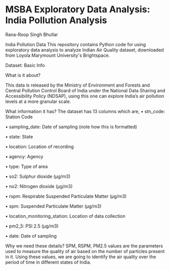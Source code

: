 # MSBA Exploratory Data Analysis: India Pollution Analysis
Rana-Roop Singh Bhullar

India Pollution Data
This repository contains Python code for using exploratory data analysis to analyze Indian Air Quality dataset, downloaded from Loyola Marymount University's Brightspace.

Dataset: Basic Info

What is it about?

This data is released by the Ministry of Environment and Forests and Central Pollution Control Board of India under the National Data Sharing and Accessibility Policy (NDSAP), using this one can explore India’s air pollution levels at a more granular scale.

What information it has? 
The dataset has 13 columns which are, 
• stn_code: Station Code 

• sampling_date: Date of sampling (note how this is formatted) 

• state: State 

• location: Location of recording 

• agency: Agency 

• type: Type of area 

• so2: Sulphur dioxide (μg/m3) 

• no2: Nitrogen dioxide (μg/m3) 

• rspm: Respirable Suspended Particulate Matter (μg/m3) 

• spm: Suspended Particulate Matter (μg/m3) 

• location_monitoring_station: Location of data collection 

• pm2_5: PSI 2.5 (μg/m3) 

• date: Date of sampling 

Why we need these details? 
SPM, RSPM, PM2.5 values are the parameters used to measure the quality of air based 
on the number of particles present in it. Using these values, we are going to identify the 
air quality over the period of time in different states of India.
